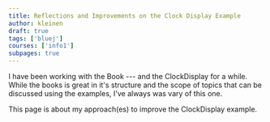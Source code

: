 ```yaml
---
title: Reflections and Improvements on the Clock Display Example
author: kleinen
draft: true
tags: ['bluej']
courses: ['info1']
subpages: true
---
```


I have been working with the Book --- and the ClockDisplay for a while.
While the books is great in it's structure and the scope of topics that
can be discussed using the examples, I've always was vary of this one.

This page is about my approach(es) to improve the ClockDisplay example.


